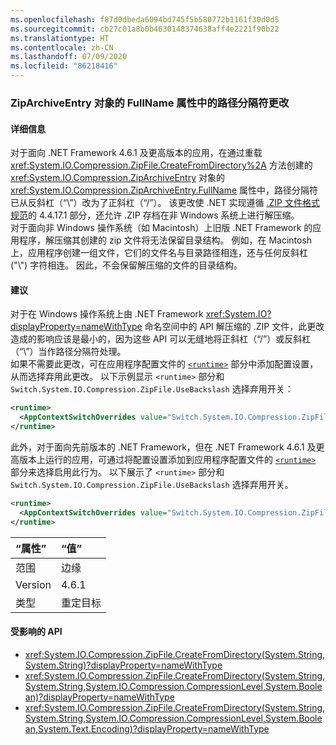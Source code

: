 ```yaml
---
ms.openlocfilehash: f87d0dbeda6094bd745f5b580772b1161f30d0d5
ms.sourcegitcommit: cb27c01a8b0b4630148374638aff4e2221f90b22
ms.translationtype: HT
ms.contentlocale: zh-CN
ms.lasthandoff: 07/09/2020
ms.locfileid: "86218416"
---
```

### <a name="change-in-path-separator-character-in-fullname-property-of-ziparchiveentry-objects"></a>ZipArchiveEntry 对象的 FullName 属性中的路径分隔符更改

#### <a name="details"></a>详细信息

对于面向 .NET Framework 4.6.1 及更高版本的应用，在通过重载 <xref:System.IO.Compression.ZipFile.CreateFromDirectory%2A> 方法创建的 <xref:System.IO.Compression.ZipArchiveEntry> 对象的 <xref:System.IO.Compression.ZipArchiveEntry.FullName> 属性中，路径分隔符已从反斜杠（“\\”）改为了正斜杠（“/”）。 该更改使 .NET 实现遵循 [.ZIP 文件格式规范](https://pkware.cachefly.net/webdocs/casestudies/APPNOTE.TXT)的 4.4.17.1 部分，还允许 .ZIP 存档在非 Windows 系统上进行解压缩。<br />对于面向非 Windows 操作系统（如 Macintosh）上旧版 .NET Framework 的应用程序，解压缩其创建的 zip 文件将无法保留目录结构。 例如，在 Macintosh 上，应用程序创建一组文件，它们的文件名与目录路径相连，还与任何反斜杠 ("\\") 字符相连。 因此，不会保留解压缩的文件的目录结构。

#### <a name="suggestion"></a>建议

对于在 Windows 操作系统上由 .NET Framework <xref:System.IO?displayProperty=nameWithType> 命名空间中的 API 解压缩的 .ZIP 文件，此更改造成的影响应该是最小的，因为这些 API 可以无缝地将正斜杠（“/”）或反斜杠（“\\”）当作路径分隔符处理。<br />如果不需要此更改，可在应用程序配置文件的 [`<runtime>`](~/docs/framework/configure-apps/file-schema/runtime/runtime-element.md) 部分中添加配置设置，从而选择弃用此更改。 以下示例显示 `<runtime>` 部分和 `Switch.System.IO.Compression.ZipFile.UseBackslash` 选择弃用开关：

```xml
<runtime>
  <AppContextSwitchOverrides value="Switch.System.IO.Compression.ZipFile.UseBackslash=true" />
</runtime>
```

此外，对于面向先前版本的 .NET Framework，但在 .NET Framework 4.6.1 及更高版本上运行的应用，可通过将配置设置添加到应用程序配置文件的 [`<runtime>`](~/docs/framework/configure-apps/file-schema/runtime/runtime-element.md) 部分来选择启用此行为。 以下展示了 `<runtime>` 部分和 `Switch.System.IO.Compression.ZipFile.UseBackslash` 选择弃用开关。

```xml
<runtime>
  <AppContextSwitchOverrides value="Switch.System.IO.Compression.ZipFile.UseBackslash=false" />
</runtime>
```

| “属性”    | “值”       |
|:--------|:------------|
| 范围   | 边缘        |
| Version | 4.6.1       |
| 类型    | 重定目标 |

#### <a name="affected-apis"></a>受影响的 API

- <xref:System.IO.Compression.ZipFile.CreateFromDirectory(System.String,System.String)?displayProperty=nameWithType>
- <xref:System.IO.Compression.ZipFile.CreateFromDirectory(System.String,System.String,System.IO.Compression.CompressionLevel,System.Boolean)?displayProperty=nameWithType>
- <xref:System.IO.Compression.ZipFile.CreateFromDirectory(System.String,System.String,System.IO.Compression.CompressionLevel,System.Boolean,System.Text.Encoding)?displayProperty=nameWithType>
